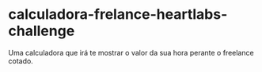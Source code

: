 # calculadora-frelance-heartlabs-challenge
Uma calculadora que irá te mostrar o valor da sua hora perante o freelance cotado.
